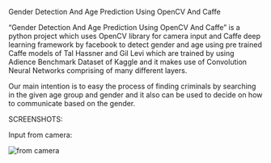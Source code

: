 Gender Detection And Age Prediction Using OpenCV And Caffe

“Gender Detection And Age Prediction Using OpenCV And Caffe” is a python project which uses OpenCV library for camera input and Caffe deep learning framework by facebook to detect gender and age using pre trained Caffe models of Tal Hassner and Gil Levi which are trained by using Adience Benchmark Dataset of Kaggle and it makes use of Convolution Neural Networks comprising of many different layers.

Our main intention is to easy the process of finding criminals by searching in the given age group and gender and it also can be used to decide on how to communicate based on the gender.

SCREENSHOTS:

Input from camera:

![from camera](https://github.com/Ramesh-Kummarapurugu/Gender-Detection-and-Age-Prediction-using-OpenCV-and-Caffe/assets/102913876/d10a1b34-0ef3-4c82-8529-bf62516c71ca)




